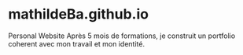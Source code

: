 # mathildeBa.github.io
Personal Website
Après 5 mois de formations, je construit un portfolio coherent avec mon travail et mon identité.
